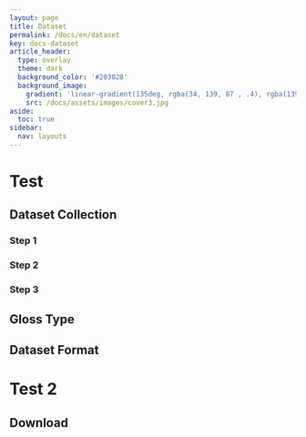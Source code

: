 ```yaml
---
layout: page
title: Dataset
permalink: /docs/en/dataset
key: docs-dataset
article_header:
  type: overlay
  theme: dark
  background_color: '#203028'
  background_image:
    gradient: 'linear-gradient(135deg, rgba(34, 139, 87 , .4), rgba(139, 34, 139, .4))'
    src: /docs/assets/images/cover3.jpg
aside:
  toc: true
sidebar:
  nav: layouts
---
```



# Test


## Dataset Collection

### Step 1



### Step 2



### Step 3



## Gloss Type



## Dataset Format




# Test 2




## Download
